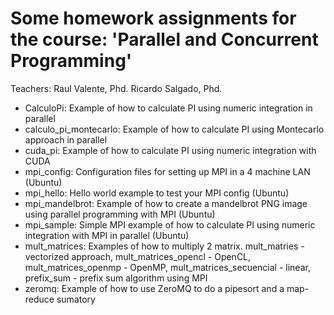 Some homework assignments for the course: 'Parallel and Concurrent Programming'
========

Teachers: Raul Valente, Phd.
                 Ricardo Salgado, Phd.


* CalculoPi: Example of how to calculate PI using numeric integration in parallel
* calculo_pi_montecarlo: Example of how to calculate PI using Montecarlo approach in parallel
* cuda_pi: Example of how to calculate PI using numeric integration with CUDA
* mpi_config: Configuration files for setting up MPI in a 4 machine LAN (Ubuntu)
* mpi_hello: Hello world example to test your MPI config (Ubuntu)
* mpi_mandelbrot: Example of how to create a mandelbrot PNG image using parallel programming with MPI (Ubuntu)
* mpi_sample: Simple MPI example of how to calculate PI using numeric integration with MPI in parallel (Ubuntu)
* mult_matrices: Examples of how to multiply 2 matrix. mult_matries - vectorized approach, mult_matrices_opencl - OpenCL, mult_matrices_openmp - OpenMP, mult_matrices_secuencial - linear, prefix_sum - prefix sum algorithm using MPI
* zeromq: Example of how to use ZeroMQ to do a pipesort and a map-reduce sumatory
